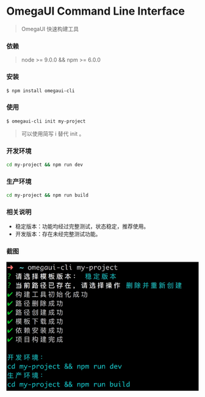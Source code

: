 # OmegaUI Command Line Interface
>OmegaUI 快速构建工具

### 依赖
> node >= 9.0.0 && npm >= 6.0.0

### 安装
```bash
$ npm install omegaui-cli
```

### 使用
```bash
$ omegaui-cli init my-project
```
>可以使用简写 i 替代 init 。

### 开发环境
```bash
cd my-project && npm run dev
```

### 生产环境
```bash
cd my-project && npm run build
```

### 相关说明
- 稳定版本：功能均经过完整测试，状态稳定，推荐使用。
- 开发版本：存在未经完整测试功能。

### 截图
![](./_image/2018-06-23-11-08-19.jpg)
